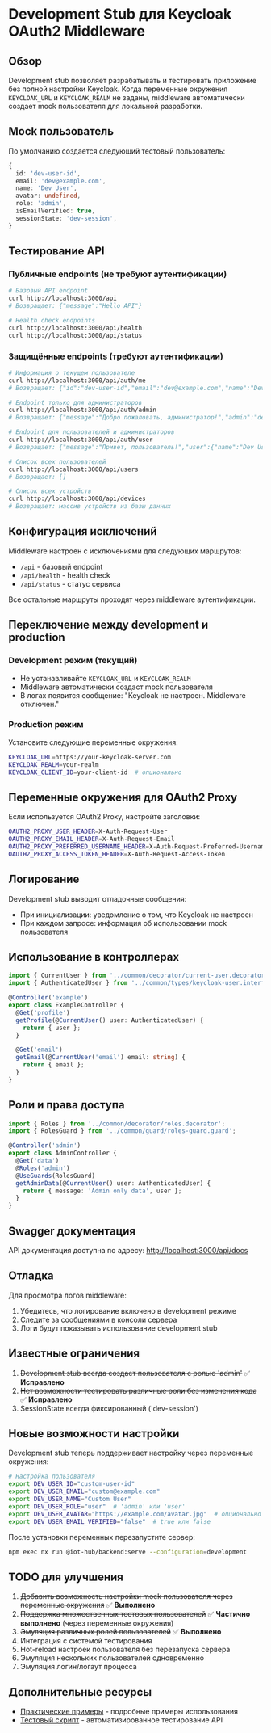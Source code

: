 # Development Stub для Keycloak OAuth2 Middleware

## Обзор

Development stub позволяет разрабатывать и тестировать приложение без полной настройки Keycloak. Когда переменные окружения `KEYCLOAK_URL` и `KEYCLOAK_REALM` не заданы, middleware автоматически создает mock пользователя для локальной разработки.

## Mock пользователь

По умолчанию создается следующий тестовый пользователь:

```typescript
{
  id: 'dev-user-id',
  email: 'dev@example.com',
  name: 'Dev User',
  avatar: undefined,
  role: 'admin',
  isEmailVerified: true,
  sessionState: 'dev-session',
}
```

## Тестирование API

### Публичные endpoints (не требуют аутентификации)

```bash
# Базовый API endpoint
curl http://localhost:3000/api
# Возвращает: {"message":"Hello API"}

# Health check endpoints
curl http://localhost:3000/api/health
curl http://localhost:3000/api/status
```

### Защищённые endpoints (требуют аутентификации)

```bash
# Информация о текущем пользователе
curl http://localhost:3000/api/auth/me
# Возвращает: {"id":"dev-user-id","email":"dev@example.com","name":"Dev User","role":"admin","isEmailVerified":true}

# Endpoint только для администраторов
curl http://localhost:3000/api/auth/admin
# Возвращает: {"message":"Добро пожаловать, администратор!","admin":"dev@example.com"}

# Endpoint для пользователей и администраторов
curl http://localhost:3000/api/auth/user
# Возвращает: {"message":"Привет, пользователь!","user":{"name":"Dev User","role":"admin"}}

# Список всех пользователей
curl http://localhost:3000/api/users
# Возвращает: []

# Список всех устройств
curl http://localhost:3000/api/devices
# Возвращает: массив устройств из базы данных
```

## Конфигурация исключений

Middleware настроен с исключениями для следующих маршрутов:

- `/api` - базовый endpoint
- `/api/health` - health check
- `/api/status` - статус сервиса

Все остальные маршруты проходят через middleware аутентификации.

## Переключение между development и production

### Development режим (текущий)

- Не устанавливайте `KEYCLOAK_URL` и `KEYCLOAK_REALM`
- Middleware автоматически создаст mock пользователя
- В логах появится сообщение: "Keycloak не настроен. Middleware отключен."

### Production режим

Установите следующие переменные окружения:

```bash
KEYCLOAK_URL=https://your-keycloak-server.com
KEYCLOAK_REALM=your-realm
KEYCLOAK_CLIENT_ID=your-client-id  # опционально
```

## Переменные окружения для OAuth2 Proxy

Если используется OAuth2 Proxy, настройте заголовки:

```bash
OAUTH2_PROXY_USER_HEADER=X-Auth-Request-User
OAUTH2_PROXY_EMAIL_HEADER=X-Auth-Request-Email
OAUTH2_PROXY_PREFERRED_USERNAME_HEADER=X-Auth-Request-Preferred-Username
OAUTH2_PROXY_ACCESS_TOKEN_HEADER=X-Auth-Request-Access-Token
```

## Логирование

Development stub выводит отладочные сообщения:

- При инициализации: уведомление о том, что Keycloak не настроен
- При каждом запросе: информация об использовании mock пользователя

## Использование в контроллерах

```typescript
import { CurrentUser } from '../common/decorator/current-user.decorator';
import { AuthenticatedUser } from '../common/types/keycloak-user.interface';

@Controller('example')
export class ExampleController {
  @Get('profile')
  getProfile(@CurrentUser() user: AuthenticatedUser) {
    return { user };
  }

  @Get('email')
  getEmail(@CurrentUser('email') email: string) {
    return { email };
  }
}
```

## Роли и права доступа

```typescript
import { Roles } from '../common/decorator/roles.decorator';
import { RolesGuard } from '../common/guard/roles-guard.guard';

@Controller('admin')
export class AdminController {
  @Get('data')
  @Roles('admin')
  @UseGuards(RolesGuard)
  getAdminData(@CurrentUser() user: AuthenticatedUser) {
    return { message: 'Admin only data', user };
  }
}
```

## Swagger документация

API документация доступна по адресу: <http://localhost:3000/api/docs>

## Отладка

Для просмотра логов middleware:

1. Убедитесь, что логирование включено в development режиме
2. Следите за сообщениями в консоли сервера
3. Логи будут показывать использование development stub

## Известные ограничения

1. ~~Development stub всегда создает пользователя с ролью 'admin'~~ ✅ **Исправлено**
2. ~~Нет возможности тестировать различные роли без изменения кода~~ ✅ **Исправлено**
3. SessionState всегда фиксированный ('dev-session')

## Новые возможности настройки

Development stub теперь поддерживает настройку через переменные окружения:

```bash
# Настройка пользователя
export DEV_USER_ID="custom-user-id"
export DEV_USER_EMAIL="custom@example.com"
export DEV_USER_NAME="Custom User"
export DEV_USER_ROLE="user"  # 'admin' или 'user'
export DEV_USER_AVATAR="https://example.com/avatar.jpg"  # опционально
export DEV_USER_EMAIL_VERIFIED="false"  # true или false
```

После установки переменных перезапустите сервер:

```bash
npm exec nx run @iot-hub/backend:serve --configuration=development
```

## TODO для улучшения

1. ~~Добавить возможность настройки mock пользователя через переменные окружения~~ ✅ **Выполнено**
2. ~~Поддержка множественных тестовых пользователей~~ ✅ **Частично выполнено** (через переменные окружения)
3. ~~Эмуляция различных ролей пользователей~~ ✅ **Выполнено**
4. Интеграция с системой тестирования
5. Hot-reload настроек пользователя без перезапуска сервера
6. Эмуляция нескольких пользователей одновременно
7. Эмуляция логин/логаут процесса

## Дополнительные ресурсы

- [Практические примеры](./DEVELOPMENT_EXAMPLES.md) - подробные примеры использования
- [Тестовый скрипт](../test-dev-stub.sh) - автоматизированное тестирование API

